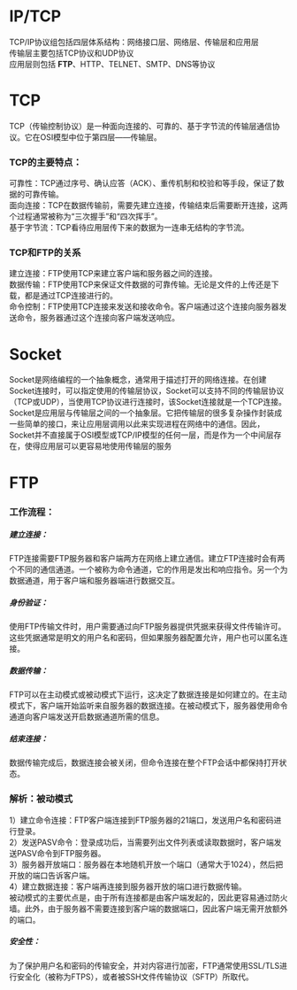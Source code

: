 # IP/TCP
TCP/IP协议组包括四层体系结构：网络接口层、网络层、传输层和应用层  
传输层主要包括TCP协议和UDP协议  
应用层则包括 **FTP**、HTTP、TELNET、SMTP、DNS等协议  

# TCP
TCP（传输控制协议）是一种面向连接的、可靠的、基于字节流的传输层通信协议。它在OSI模型中位于第四层——传输层。  
### TCP的主要特点：
可靠性：TCP通过序号、确认应答（ACK）、重传机制和校验和等手段，保证了数据的可靠传输。  
面向连接：TCP在数据传输前，需要先建立连接，传输结束后需要断开连接，这两个过程通常被称为“三次握手”和“四次挥手”。  
基于字节流：TCP看待应用层传下来的数据为一连串无结构的字节流。  
### TCP和FTP的关系
建立连接：FTP使用TCP来建立客户端和服务器之间的连接。  
数据传输：FTP使用TCP来保证文件数据的可靠传输。无论是文件的上传还是下载，都是通过TCP连接进行的。  
命令控制：FTP使用TCP连接来发送和接收命令。客户端通过这个连接向服务器发送命令，服务器通过这个连接向客户端发送响应。  


# Socket
Socket是网络编程的一个抽象概念，通常用于描述打开的网络连接。在创建Socket连接时，可以指定使用的传输层协议，Socket可以支持不同的传输层协议（TCP或UDP），当使用TCP协议进行连接时，该Socket连接就是一个TCP连接。  
Socket是应用层与传输层之间的一个抽象层。它把传输层的很多复杂操作封装成一些简单的接口，来让应用层调用以此来实现进程在网络中的通信。因此，Socket并不直接属于OSI模型或TCP/IP模型的任何一层，而是作为一个中间层存在，使得应用层可以更容易地使用传输层的服务  


# FTP
### 工作流程：
##### 建立连接：
FTP连接需要FTP服务器和客户端两方在网络上建立通信。建立FTP连接时会有两个不同的通信通道。一个被称为命令通道，它的作用是发出和响应指令。另一个为数据通道，用于客户端和服务器端进行数据交互。
##### 身份验证：
使用FTP传输文件时，用户需要通过向FTP服务器提供凭据来获得文件传输许可。这些凭据通常是明文的用户名和密码，但如果服务器配置允许，用户也可以匿名连接。
##### 数据传输：
FTP可以在主动模式或被动模式下运行，这决定了数据连接是如何建立的。在主动模式下，客户端开始监听来自服务器的数据连接。在被动模式下，服务器使用命令通道向客户端发送开启数据通道所需的信息。
##### 结束连接：
数据传输完成后，数据连接会被关闭，但命令连接在整个FTP会话中都保持打开状态。


### 解析：被动模式
1）建立命令连接：FTP客户端连接到FTP服务器的21端口，发送用户名和密码进行登录。  
2）发送PASV命令：登录成功后，当需要列出文件列表或读取数据时，客户端发送PASV命令到FTP服务器。  
3）服务器开放端口：服务器在本地随机开放一个端口（通常大于1024），然后把开放的端口告诉客户端。  
4）建立数据连接：客户端再连接到服务器开放的端口进行数据传输。  
被动模式的主要优点是，由于所有连接都是由客户端发起的，因此更容易通过防火墙。此外，由于服务器不需要连接到客户端的数据端口，因此客户端无需开放额外的端口。  

##### 安全性：
为了保护用户名和密码的传输安全，并对内容进行加密，FTP通常使用SSL/TLS进行安全化（被称为FTPS），或者被SSH文件传输协议（SFTP）所取代。